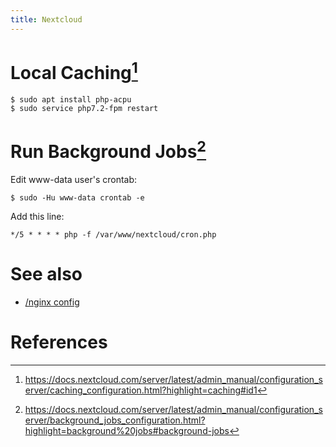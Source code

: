 ```yaml
---
title: Nextcloud
---
```


# Local Caching[^1]

```
$ sudo apt install php-acpu
$ sudo service php7.2-fpm restart
```

# Run Background Jobs[^2]

Edit www-data user's crontab:

```
$ sudo -Hu www-data crontab -e
```

Add this line:

```
*/5 * * * * php -f /var/www/nextcloud/cron.php
```

# See also

* [/nginx config](/Self_Hosting/Nextcloud/Nginx_config)


# References

[^1]:https://docs.nextcloud.com/server/latest/admin_manual/configuration_server/caching_configuration.html?highlight=caching#id1
[^2]:https://docs.nextcloud.com/server/latest/admin_manual/configuration_server/background_jobs_configuration.html?highlight=background%20jobs#background-jobs